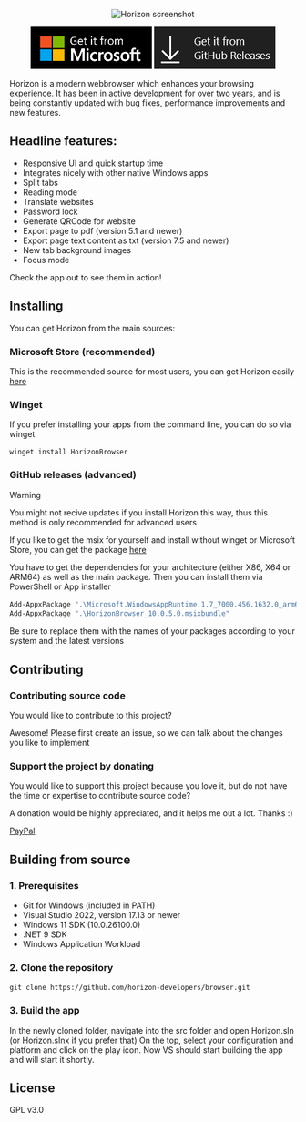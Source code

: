 <p align="center">
  <img src="https://store-images.s-microsoft.com/image/apps.58485.14199299454065324.49bf96ae-f30a-4763-bcc4-b4641154db7e.88b9ef73-49d3-4dc5-b4b4-bda274b30b3b" alt="Horizon screenshot" />
</p>

<p align="center">
  <a href="https://apps.microsoft.com/detail/9pfs0vxcd5sr" target="_blank">
    <img src="images/msstorebadge.png" /></a>
  <a href="https://github.com/horizon-developers/browser/releases">
    <img src="images/ghreleasesbadge.png" /></a>
</p>

Horizon is a modern webbrowser which enhances your browsing experience. It has been in active development for over two years, and is being constantly updated with bug fixes, performance improvements and new features.

## Headline features:
- Responsive UI and quick startup time
- Integrates nicely with other native Windows apps 
- Split tabs
- Reading mode
- Translate websites
- Password lock
- Generate QRCode for website
- Export page to pdf (version 5.1 and newer)
- Export page text content as txt (version 7.5 and newer)
- New tab background images
- Focus mode

Check the app out to see them in action! 

## Installing

You can get Horizon from the main sources:

### Microsoft Store (recommended)

This is the recommended source for most users, you can get Horizon easily [here](https://apps.microsoft.com/detail/9pfs0vxcd5sr)

### Winget

If you prefer installing your apps from the command line, you can do so via winget

```batch
winget install HorizonBrowser
```

### GitHub releases (advanced)

> [!WARNING]
> You might not recive updates if you install Horizon this way, thus this method is only recommended for advanced users

If you like to get the msix for yourself and install without winget or Microsoft Store, you can get the package [here](https://github.com/horizon-developers/browser/releases)

You have to get the dependencies for your architecture (either X86, X64 or ARM64) as well as the main package. Then you can install them via PowerShell or App installer

```powershell
Add-AppxPackage ".\Microsoft.WindowsAppRuntime.1.7_7000.456.1632.0_arm64__8wekyb3d8bbwe.msix"
Add-AppxPackage ".\HorizonBrowser_10.0.5.0.msixbundle"
```
Be sure to replace them with the names of your packages according to your system and the latest versions
## Contributing

### Contributing source code
You would like to contribute to this project?

Awesome! Please first create an issue, so we can talk about the changes you like to implement

### Support the project by donating
You would like to support this project because you love it, but do not have the time or expertise to contribute source code?

A donation would be highly appreciated, and it helps me out a lot. Thanks :)

[PayPal](https://www.paypal.com/paypalme/julianhasreiter)

## Building from source

### 1. Prerequisites
- Git for Windows (included in PATH)
- Visual Studio 2022, version 17.13 or newer
- Windows 11 SDK (10.0.26100.0)
- .NET 9 SDK
- Windows Application Workload

### 2. Clone the repository
```batch
git clone https://github.com/horizon-developers/browser.git
```

### 3. Build the app
In the newly cloned folder, navigate into the src folder and open Horizon.sln (or Horizon.slnx if you prefer that)
On the top, select your configuration and platform and click on the play icon.
Now VS should start building the app and will start it shortly.

## License
GPL v3.0
